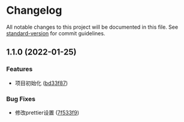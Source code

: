 # Changelog

All notable changes to this project will be documented in this file. See [standard-version](https://github.com/conventional-changelog/standard-version) for commit guidelines.

## 1.1.0 (2022-01-25)


### Features

* 项目初始化 ([bd33f87](https://github.com/xz-77/verify-fabric/commit/bd33f87d09e545b4fc45abbe8830311c2b01a6a8))


### Bug Fixes

* 修改prettier设置 ([7f533f9](https://github.com/xz-77/verify-fabric/commit/7f533f9295c42a4205f5cb6bc001657e55cd2f08))
